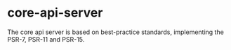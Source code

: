 # core-api-server
The core api server is based on best-practice standards, implementing the PSR-7, PSR-11 and PSR-15.
